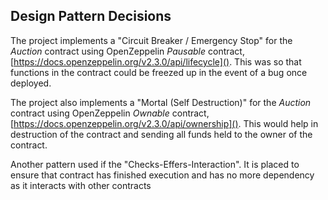 ## Design Pattern Decisions

The project implements a "Circuit Breaker / Emergency Stop" for the *Auction* contract using OpenZeppelin *Pausable* contract, 
[https://docs.openzeppelin.org/v2.3.0/api/lifecycle](). This was so that functions in the contract could be freezed up in the event of a bug once deployed.

The project also implements a "Mortal (Self Destruction)" for the *Auction* contract using OpenZeppelin *Ownable* contract, 
[https://docs.openzeppelin.org/v2.3.0/api/ownership](). This would help in destruction of the contract and sending all funds held to the owner of the contract.

Another pattern used if the "Checks-Effers-Interaction". It is placed to ensure that contract has finished execution and has no more dependency as it interacts with other contracts